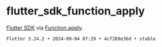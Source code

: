 # flutter_sdk_function_apply

[Flutter SDK](https://api.flutter.dev/index.html) via [Function.apply](https://api.flutter.dev/flutter/dart-core/Function/apply.html).

```
Flutter 3.24.2 • 2024-09-04 07:29 • 4cf269e36d • stable
```
